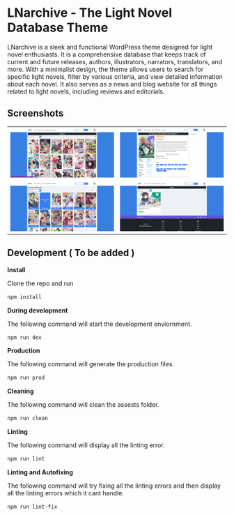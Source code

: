 # LNarchive - The Light Novel Database Theme

LNarchive is a sleek and functional WordPress theme designed for light novel enthusiasts. It is a comprehensive database that keeps track of current and future releases, authors, illustrators, narrators, translators, and more. With a minimalist design, the theme allows users to search for specific light novels, filter by various criteria, and view detailed information about each novel. It also serves as a news and blog website for all things related to light novels, including reviews and editorials.

## Screenshots
<table>
  <tr>
    <td><img src="static/screenshots/archive.png" alt="Archive Image" width="400"></td>
    <td><img src="static/screenshots/novel.png" alt="Novel Image" width="400"></td>
  </tr>
  <tr>
    <td><img src="static/screenshots/calender.png" alt="Calender Image" width="400"></td>
    <td><img src="static/screenshots/blog.png" alt="Blog Image" width="400"></td>
  </tr>
</table>

## Development ( To be added )

**Install**

Clone the repo and run

```bash
npm install
```

**During development**

The following command will start the development enviornment.

```bash
npm run dev
```

**Production**

The following command will generate the production files.

```bash
npm run prod
```

**Cleaning**

The following command will clean the assests folder.

```bash
npm run clean
```

**Linting**

The following command will display all the linting error.

```bash
npm run lint
```

**Linting and Autofixing**

The following command will try fixing all the linting errors and then display all the linting errors which it cant handle.

```bash
npm run lint-fix
```